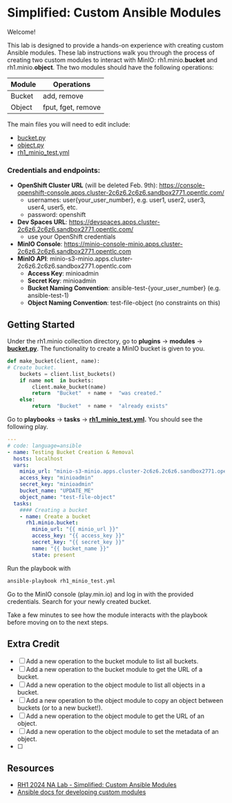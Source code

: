 # Simplified: Custom Ansible Modules
Welcome! 

This lab is designed to provide a hands-on experience with creating custom Ansible modules. These lab instructions walk you through the process of creating two custom modules to interact with MinIO: rh1.minio.**bucket** and rh1.minio.**object**. The two modules should have the following operations:

| Module |     Operations     | 
|--------|--------------------|
| Bucket | add, remove		  |
| Object | fput, fget, remove |

The main files you will need to edit include: 
<!-- add links to these files -->
- [bucket.py](plugins/modules/bucket.py)
- [object.py](plugins/modules/object.py)
- [rh1_minio_test.yml](../../../../playbooks/tasks/rh1_minio_test.yml) 

### Credentials and endpoints:
- **OpenShift Cluster URL** (will be deleted Feb. 9th): https://console-openshift-console.apps.cluster-2c6z6.2c6z6.sandbox2771.opentlc.com/
  - usernames: user{your_user_number}, e.g. user1, user2, user3, user4, user5, etc.
  - password: openshift
- **Dev Spaces URL**: https://devspaces.apps.cluster-2c6z6.2c6z6.sandbox2771.opentlc.com/
  - use your OpenShift credentials
- **MinIO Console**: https://minio-console-minio.apps.cluster-2c6z6.2c6z6.sandbox2771.opentlc.com
- **MinIO API**: minio-s3-minio.apps.cluster-2c6z6.2c6z6.sandbox2771.opentlc.com
  - **Access Key**: minioadmin
  - **Secret Key**: minioadmin
  - **Bucket Naming Convention**: ansible-test-{your_user_number} (e.g. ansible-test-1)
  - **Object Naming Convention**: test-file-object (no constraints on this)

## Getting Started 
Under the rh1.minio collection directory, go to **plugins** &rarr; **modules** &rarr; **[bucket.py](plugins/modules/bucket.py)**. The functionality to create a MinIO bucket is given to you. 
```python
def make_bucket(client, name):
# Create bucket.
	buckets = client.list_buckets()
	if name not  in buckets:
		client.make_bucket(name)
		return  "Bucket"  + name +  "was created."
	else:
		return  "Bucket"  + name +  "already exists"
```

Go to **playbooks** &rarr; **tasks** &rarr; **[rh1_minio_test.yml](../../../../playbooks/tasks/rh1_minio_test.yml).**  You should see the following play. 
```yaml
---
# code: language=ansible
- name: Testing Bucket Creation & Removal
  hosts: localhost
  vars:
    minio_url: "minio-s3-minio.apps.cluster-2c6z6.2c6z6.sandbox2771.opentlc.com"
    access_key: "minioadmin"
    secret_key: "minioadmin"
    bucket_name: "UPDATE_ME"
    object_name: "test-file-object"
  tasks:
    #### Creating a bucket
    - name: Create a bucket
      rh1.minio.bucket:
        minio_url: "{{ minio_url }}"
        access_key: "{{ access_key }}"
        secret_key: "{{ secret_key }}"
        name: "{{ bucket_name }}"
        state: present
```

Run the playbook with 
```bash
ansible-playbook rh1_minio_test.yml
```

Go to the MinIO console (play.min.io) and log in with the provided credentials. Search for your newly created bucket. 

Take a few minutes to see how the module interacts with the playbook before moving on to the next steps. 

## Extra Credit
- [ ] Add a new operation to the bucket module to list all buckets.
- [ ] Add a new operation to the bucket module to get the URL of a bucket.
- [ ] Add a new operation to the object module to list all objects in a bucket.
- [ ] Add a new operation to the object module to copy an object between buckets (or to a new bucket!).
- [ ] Add a new operation to the object module to get the URL of an object.
- [ ] Add a new operation to the object module to set the metadata of an object.
- [ ] 

## Resources
- [RH1 2024 NA Lab - Simplified: Custom Ansible Modules](https://docs.google.com/presentation/d/1sOBHXvuBTziCeVQEjvlfaGCYb1sS6xntPAlyfsDplrA/edit#slide=id.g2651b4b0f0a_0_10)
- [Ansible docs for developing custom modules](https://docs.ansible.com/ansible/latest/dev_guide/developing_modules_general.html)
